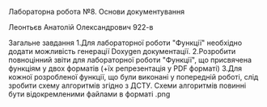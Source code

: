 Лабораторна робота №8. Основи документування

Леонтьєв Анатолій Олександрович 922-в

Загальне завдання 
1.Для лабораторної роботи "Функції" необхідно додати можливість генерації Doxygen документації.
2.Розробити повноцінний звіти для лабораторної роботи "Функції", що присвячена функціям у двох форматів (+їх репрезентація у PDF форматі)
3.Для кожної розробленої функції, що були виконані у попередній роботі, слід зробити схему алгоритмів згідно з ДСТУ. Схеми алгоритмів повинні бути відокремленими файлами в форматі .png
